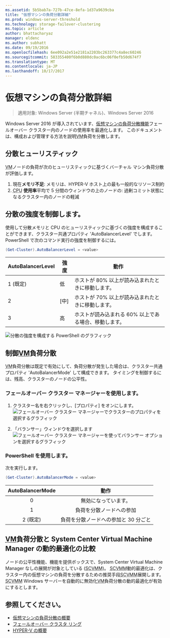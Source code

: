 ```yaml
---
ms.assetid: 5b5bab7a-727b-47ce-8efa-1d37a9639cba
title: "仮想マシンの負荷分散詳細"
ms.prod: windows-server-threshold
ms.technology: storage-failover-clustering
ms.topic: article
author: bhattacharyaz
manager: eldenc
ms.author: subhatt
ms.date: 09/19/2016
ms.openlocfilehash: 6ee092a2e51e2181a2203bc263377c4a8ec60246
ms.sourcegitcommit: 583355400f6b0d880dc0ac6bc06f0efb50d674f7
ms.translationtype: MT
ms.contentlocale: ja-JP
ms.lasthandoff: 10/17/2017
---
```

# <a name="virtual-machine-load-balancing-deep-dive"></a>仮想マシンの負荷分散詳細

> 適用対象: Windows Server (半期チャネル)、Windows Server 2016

Windows Server 2016 が導入されています、[仮想マシンの負荷分散機能](vm-load-balancing-overview.md)フェールオーバー クラスター内のノードの使用率を最適化します。 このドキュメントは、構成および管理する方法を説明<abbr title="仮想マシン">VM</abbr>負荷を分散します。 

## <a id="heuristics-for-balancing"></a>分散ヒューリスティック
<abbr title="仮想マシン">VM</abbr>ノードの負荷が次のヒューリスティックに基づくバーチャル マシン負荷分散が評価します。
1. 現在**メモリ不足**: メモリは、HYPER-V ホスト上の最も一般的なリソース制約
2. <abbr title="中央処理装置">CPU</abbr> **使用率**平均で 5 分間のウィンドウの上のノードの: 過剰コミット状態になるクラスター内のノードの軽減

## <a id="controlling-aggressiveness-of-balancing"></a>分散の強度を制御します。
使用して分散メモリと CPU のヒューリスティックに基づくの強度を構成することができます、クラスター共通プロパティ 'AutoBalancerLevel' でします。 PowerShell で次のコマンド実行の強度を制御するには。

```PowerShell
(Get-Cluster).AutoBalancerLevel = <value>
```

| AutoBalancerLevel | 強度 | 動作 |
|-------------------|----------------|----------|
| 1 (既定) | 低 | ホストが 80% 以上が読み込まれたときに移動します。 |
| 2 | [中] | ホストが 70% 以上が読み込まれたときに移動します。 |
| 3 | 高 | ホストが読み込まれる 60% 以上である場合、移動します。 | 

![分散の強度を構成する PowerShell のグラフィック](media/vm-load-balancing/detailed-VM-load-balancing-1.jpg)

## <a name="controlling-abbr-titlevirtual-machinevmabbr-load-balancing"></a>制御<abbr title="仮想マシン">VM</abbr>負荷分散
<abbr title="仮想マシン">VM</abbr>負荷分散は既定で有効にして、負荷分散が発生した場合は、クラスター共通プロパティ 'AutoBalancerMode' して構成できます。 タイミングを制御するには、残高、クラスターのノードの公平性。

### <a name="using-failover-cluster-manager"></a>フェールオーバー クラスター マネージャーを使用します。
1. クラスター名を右クリックし、[プロパティ] をオンにします。  
    ![フェールオーバー クラスター マネージャーでクラスターのプロパティを選択するグラフィック](media/vm-load-balancing/detailed-VM-load-balancing-2.jpg)

2.  「バランサー」ウィンドウを選択します  
    ![フェールオーバー クラスター マネージャーを使ってバランサー オプションを選択するグラフィック](media/vm-load-balancing/detailed-VM-load-balancing-3.jpg)

### <a name="using-powershell"></a>PowerShell を使用します。
次を実行します。
```powershell
(Get-Cluster).AutoBalancerMode = <value>
```

|AutoBalancerMode |動作| 
|:----------------:|:----------:|
|0| 無効になっています。| 
|1| 負荷を分散ノードへの参加| 
|2 (既定)| 負荷を分散ノードへの参加と 30 分ごと |

## <a name="abbr-titlevirtual-machinevmabbr-load-balancing-vs-system-center-virtual-machine-manager-dynamic-optimization"></a><abbr title="仮想マシン">VM</abbr>負荷分散と System Center Virtual Machine Manager の動的最適化の比較
ノードの公平性機能、機能を提供ボックスで、System Center Virtual Machine Manager なしの展開が対象としている (<abbr title="System Center Virtual Machine Manager">SCVMM</abbr>)。 <abbr title="System Center Virtual Machine Manager">SCVMM</abbr>動的最適化は、クラスター内の仮想マシンの負荷を分散するための推奨手段<abbr title="System Center Virtual Machine Manager">SCVMM</abbr>展開します。 <abbr title="System Center Virtual Machine Manager">SCVMM</abbr> Windows サーバーを自動的に無効化<abbr title="仮想マシン">VM</abbr>負荷分散の動的最適化が有効にするとします。

## <a name="see-also"></a>参照してください。
* [仮想マシンの負荷分散の概要](vm-load-balancing-overview.md)
* [フェールオーバー クラスタ リング](failover-clustering-overview.md)
* [HYPER-V の概要](../virtualization/hyper-v/Hyper-V-on-Windows-Server.md)
